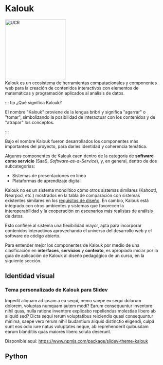# Kalouk

<img src="/K.svg" alt="UCR" width="200px" class="block mx-auto" />

<div class="text-xl">
Kalouk es un ecosistema de herramientas computacionales y componentes web para la creación de contenidos interactivos con elementos de matemáticas y programación aplicados al análisis de datos.
</div>

::: tip ¿Qué significa Kalouk?

El nombre "Kalouk" proviene de la lengua bribri y significa "agarrar" o "tomar", simbolizando la posibilidad de interactuar con los contenidos y de "atrapar" los conceptos.

:::

Bajo el nombre Kalouk fueron desarrollados los componentes más importantes del proyecto, para darles identidad y coherencia temática.

Algunos componentes de Kalouk caen dentro de la categoría de **software como servicio** (SaaS, _Software-as-a-Service_), y, en general, dentro de dos subcategorías:

- Sistemas de presentaciones en línea
- Plataformas de aprendizaje digital

Kalouk no es un sistema monolítico como otros sistemas similares (Kahoot!, Nearpod, etc.) mostrados en la tabla de comparación con sistemas existentes similares en los [requisitos de diseño](../diseno/requisitos). En cambio, Kalouk está integrado con otros ambientes y sistemas que favorecen la interoperabilidad y la cooperación en escenarios más realistas de análisis de datos.

Esto confiere al sistema una flexibilidad mayor, apta para incorporar contenidos interactivos aprovechando el universo del desarrollo web y el software de código abierto.

<!-- prettier-ignore -->
<Mermaid :code="`
flowchart TD
    subgraph Backend [Procesamiento de datos]
        WEB[Kalouk WEB]
        MCP[Kalouk MCP]
    end
    subgraph Frontend [Interacción con usuarios]
        CLI[Kalouk CLI]
        JS[Kalouk JS]
        PY[Kalouk PY]
        XYZ[Kalouk XYZ]
        PYX[Kalouk PyX]
        IMP[improbabilidades]
    end
    Backend <--> Frontend
    JS <--> XYZ
    JS <--> IMP
    PY <--> PYX
`" />

Para entender mejor los componentes de Kalouk por medio de una clasificación en **interfaces**, **servicios** y **contexto**, es apropiado iniciar por la guía de aplicación de Kalouk al diseño pedagógico de un curso, en la siguiente sección.

## Identidad visual

### Tema personalizado de Kalouk para Slidev

Impedit aliquam ad ipsam a ea sequi, nemo saepe ex sequi dolorum dolorem, voluptas numquam autem modi? Earum consequuntur inventore nihil quas, nulla ratione inventore explicabo repellendus molestiae libero ab aliquid sed? Dicta sequi rerum voluptatibus reiciendis quasi consequuntur minima, saepe vero rerum nihil laudantium aliquid distinctio eligendi, culpa sunt eos odio iure natus voluptates neque, ab reprehenderit quibusdam earum blanditiis quas maiores libero soluta deserunt.

Disponible aquí: https://www.npmjs.com/package/slidev-theme-kalouk

## <span class="i-simple-icons-python"></span> Python
